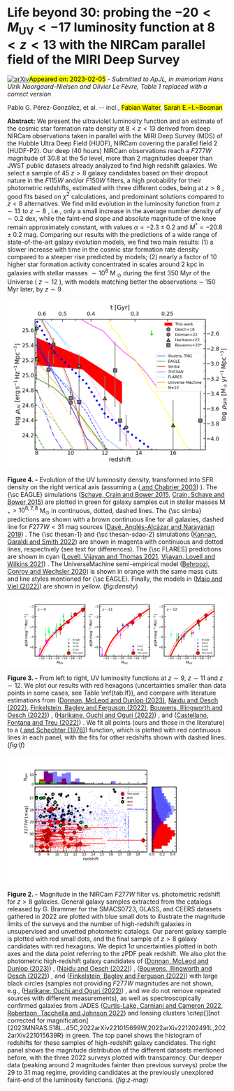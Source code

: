 <div class="macros" style="visibility:hidden;">
$\newcommand{\ensuremath}{}$
$\newcommand{\xspace}{}$
$\newcommand{\object}[1]{\texttt{#1}}$
$\newcommand{\farcs}{{.}''}$
$\newcommand{\farcm}{{.}'}$
$\newcommand{\arcsec}{''}$
$\newcommand{\arcmin}{'}$
$\newcommand{\ion}[2]{#1#2}$
$\newcommand{\textsc}[1]{\textrm{#1}}$
$\newcommand{\hl}[1]{\textrm{#1}}$
$\newcommand{\footnote}[1]{}$
$\newcommand{\lucacomment}[1]{{\color{magenta} [{#1}]}}$
$\newcommand{\luca}[1]{\lucacomment{{\bf #1}}}$
$\newcommand{\mariannacomment}[1]{{\color{blue} [{#1}]}}$
$\newcommand{\MA}[1]{\mariannacomment{{\bf #1}}}$
$\newcommand{\danial}[1]{{\color{teal}{#1}}}$
$\newcommand{\johncomment}[1]{{\color{green} [{#1}]}}$
$\newcommand{\john}[1]{\johncomment{{\bf #1}}}$
$\newcommand{\vdag}{(v)^\dagger}$
$\newcommand$
$\newcommand$</div>

<div class="macros" style="visibility:hidden;">
$\newcommand{\ensuremath}{}$
$\newcommand{\xspace}{}$
$\newcommand{\object}[1]{\texttt{#1}}$
$\newcommand{\farcs}{{.}''}$
$\newcommand{\farcm}{{.}'}$
$\newcommand{\arcsec}{''}$
$\newcommand{\arcmin}{'}$
$\newcommand{\ion}[2]{#1#2}$
$\newcommand{\textsc}[1]{\textrm{#1}}$
$\newcommand{\hl}[1]{\textrm{#1}}$
$\newcommand{\footnote}[1]{}$
$\newcommand{\lucacomment}[1]{{\color{magenta} [{#1}]}}$
$\newcommand{\luca}[1]{\lucacomment{{\bf #1}}}$
$\newcommand{\mariannacomment}[1]{{\color{blue} [{#1}]}}$
$\newcommand{\MA}[1]{\mariannacomment{{\bf #1}}}$
$\newcommand{\danial}[1]{{\color{teal}{#1}}}$
$\newcommand{\johncomment}[1]{{\color{green} [{#1}]}}$
$\newcommand{\john}[1]{\johncomment{{\bf #1}}}$
$\newcommand{\vdag}{(v)^\dagger}$
$\newcommand$
$\newcommand$</div>



<div id="title">

# Life beyond 30: probing the $-20<M_\mathrm{UV}<-17$ luminosity function at $8<z<13$ with the NIRCam parallel field of the MIRI Deep Survey

</div>
<div id="comments">

[![arXiv](https://img.shields.io/badge/arXiv-2302.02429-b31b1b.svg)](https://arxiv.org/abs/2302.02429)<mark>Appeared on: 2023-02-05</mark> - _Submitted to ApJL, in memoriam Hans Ulrik Noorgaard-Nielsen and Olivier Le Fèvre, Table 1 replaced with a correct version_

</div>
<div id="authors">

Pablo G. Pérez-González, et al. -- incl., <mark>Fabian Walter</mark>, <mark>Sarah E.~I.~Bosman</mark>

</div>
<div id="abstract">

**Abstract:** We present the ultraviolet luminosity function and an estimate of the cosmic star formation rate density at $8<z<13$ derived from deep NIRCam observations taken in parallel with the MIRI Deep Survey (MDS) of the Hubble Ultra Deep Field (HUDF), NIRCam covering the parallel field 2 (HUDF-P2). Our deep (40 hours) NIRCam observations reach a $F277W$ magnitude of 30.8 at the $5\sigma$ level, more than 2 magnitudes deeper than JWST public datasets already analyzed to find high redshift galaxies. We select a sample of 45 $z>8$ galaxy candidates based on their dropout nature in the $F115W$ and/or $F150W$ filters, a high probability for their photometric redshifts, estimated with three different codes, being at $z>8$ , good fits based on $\chi^2$ calculations, and predominant solutions compared to $z<8$ alternatives. We find mild evolution in the luminosity function from $z\sim13$ to $z\sim8$ , i.e., only a small increase in the average number density of $\sim$ 0.2 dex, while the faint-end slope and absolute magnitude of the knee remain approximately constant, with values $\alpha=-2.3\pm0.2$ and $M^*=-20.8\pm0.2$ mag. Comparing our results with the predictions of a wide range of state-of-the-art galaxy evolution models, we find two main results: (1) a slower increase with time in the cosmic star formation rate density compared to a steeper rise predicted by models; (2) nearly a factor of 10 higher star formation activity concentrated in scales around 2 kpc in galaxies with stellar masses $\sim10^8$ M $_\odot$ during the first 350 Myr of the Universe ( $z\sim12$ ), with models matching better the observations $\sim$ 150 Myr later, by $z\sim9$ .

</div>

<div id="div_fig1">

<img src="tmp_2302.02429/./fig_density_v20230121.png" alt="Fig4" width="100%"/>

**Figure 4. -** Evolution of the UV luminosity density, transformed into SFR density on the right vertical axis (assuming a  ([ and Chabrier 2003]()) ). The {\sc EAGLE} simulations  ([Schaye, Crain and Bower 2015](), [Crain, Schaye and Bower 2015]())  are plotted in green for galaxy samples cut in stellar masses $\mathrm{M\!_\star}>10^{6,7,8}$ M$_\odot$ in continuous, dotted, dashed lines. The {\sc simba} predictions are shown with a brown continuous line for all galaxies, dashed line for $F277W<31$ mag sources  ([Davé, Anglés-Alcázar and Narayanan 2019]()) . The {\sc thesan-1} and {\sc thesan-sdao-2} simulations  ([Kannan, Garaldi and Smith 2022]())  are shown in magenta with continuous and dotted lines, respectively (see text for differences). The {\sc FLARES} predictions are shown in cyan  ([Lovell, Vijayan and Thomas 2021](), [Vijayan, Lovell and Wilkins 2021]()) . The  UniverseMachine semi-empirical model  ([Behroozi, Conroy and Wechsler 2020]())  is shown in orange with the same mass cuts and line styles mentioned for {\sc EAGLE}. Finally, the models in  ([Maio and Viel (2022)]())  are shown in yellow. (*fig:density*)

</div>
<div id="div_fig2">

<img src="tmp_2302.02429/./plot_lf_v20230121.png" alt="Fig3" width="100%"/>

**Figure 3. -** From left to right, UV luminosity functions at $z\sim9$, $z\sim11$ and $z\sim12$. We plot our results with red hexagons (uncertainties smaller than data points in some cases, see Table \ref{tab:lf}), and compare with literature estimations from  ([Donnan, McLeod and Dunlop (2023)](), [Naidu and Oesch (2022)](), [Finkelstein, Bagley and Ferguson (2022)](), [Bouwens, Illingworth and Oesch (2022)]()) ,   ([Harikane, Ouchi and Oguri (2022)]()) , and  ([Castellano, Fontana and Treu (2022)]()) . We fit all points (ours and those in the literature) to a   ([ and Schechter (1976)]())  function, which is plotted with red continuous lines in each panel, with the fits for other redshifts shown with dashed lines. (*fig:lf*)

</div>
<div id="div_fig3">

<img src="tmp_2302.02429/./fig_mag_reshift_v20230121.png" alt="Fig2" width="100%"/>

**Figure 2. -** Magnitude in the NIRCam $F277W$ filter vs$.$ photometric redshift for $z>8$ galaxies. General galaxy samples extracted from the catalogs released by G. Brammer for the SMACS0723, GLASS, and CEERS datasets gathered in 2022 are plotted with blue small dots  to illustrate the magnitude limits of the surveys and the number of high-redshift galaxies in unsupervised and unvetted photometric catalogs. Our parent galaxy sample is plotted with red small dots, and the final sample of $z>8$ galaxy candidates with red hexagons. We depict $1\sigma$ uncertainties plotted in both axes and the data point referring to the zPDF peak redshift. We also plot the photometric high-redshift galaxy candidates of  ([Donnan, McLeod and Dunlop (2023)]()) ,  ([Naidu and Oesch (2022)]()) ,  ([Bouwens, Illingworth and Oesch (2022)]()) , and  ([Finkelstein, Bagley and Ferguson (2022)]())  with large black circles (samples not providing $F277W$ magnitudes are not shown, e.g.,  ([Harikane, Ouchi and Oguri (2022)]()) , and we do not remove repeated sources with different measurements), as well as spectroscopically confirmed galaxies from JADES  ([Curtis-Lake, Carniani and Cameron 2022](), [Robertson, Tacchella and Johnson 2022]())  and lensing clusters \citep[][not corrected for magnification]{2023MNRAS.518L..45C,2022arXiv221015699W,2022arXiv221202491L,2022arXiv221015639R} in green. The top panel shows the histogram of redshifts for these samples of high-redshift galaxy candidates. The right panel shows the magnitude distribution of the different datasets mentioned before, with the three 2022 surveys plotted with  transparency. Our deeper data (peaking around 2 magnitudes fainter than previous surveys) probe the 29 to 31 mag regime, providing candidates at the previously unexplored faint-end of the luminosity functions. (*fig:z-mag*)

</div>